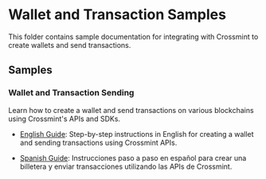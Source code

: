 # Wallet and Transaction Samples

This folder contains sample documentation for integrating with Crossmint to create wallets and send transactions.

## Samples

### Wallet and Transaction Sending

Learn how to create a wallet and send transactions on various blockchains using Crossmint's APIs and SDKs.

- [English Guide](EN_wallet_tx_send.md): Step-by-step instructions in English for creating a wallet and sending transactions using Crossmint APIs.

- [Spanish Guide](ES_wallet_tx_send.md): Instrucciones paso a paso en español para crear una billetera y enviar transacciones utilizando las APIs de Crossmint.